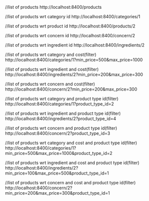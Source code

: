 
//list of products
http://localhost:8400/products

//list of products wrt category id
http://localhost:8400/categories/1

//list of products wrt product id
http://localhost:8400/products/2

//list of products wrt concern id
http://localhost:8400/concern/2

//list of products wrt ingredient id
http://localhost:8400/ingredients/2

//list of products wrt category and cost(filter)
http://localhost:8400/categories/1?min_price=500&max_price=1000

//list of products wrt ingredient and cost(filter)
http://localhost:8400/ingredients/2?min_price=200&max_price=300

//list of products wrt concern and cost(filter)
http://localhost:8400/concern/2?min_price=200&max_price=300

//list of products wrt category and product type id(filter)
http://localhost:8400/categories/1?product_type_id=2

//list of products wrt ingredient and product type id(filter)
http://localhost:8400/ingredients/2?product_type_id=4


//list of products wrt concern and product type id(filter)
http://localhost:8400/concern/2?product_type_id=3

//list of products wrt category and cost and product type id(filter)
http://localhost:8400/categories/1?min_price=500&max_price=1000&product_type_id=2

//list of products wrt ingredient and cost and product type id(filter)
http://localhost:8400/ingredients/2?min_price=100&max_price=500&product_type_id=1

//list of products wrt concern and cost and product type id(filter)
http://localhost:8400/concern/2?min_price=200&max_price=300&product_type_id=1